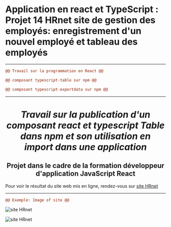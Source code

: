 
# Application en react et TypeScript : Projet 14 HRnet site de gestion des employés: enregistrement d'un nouvel employé et tableau des employés

---------------------------------------------------------------------------------------------------------

```diff	
@@ Travail sur la programmation en React @@
```
```diff	
@@ composant typescript-table sur npm @@
```
```diff	
@@ composant typescript-exportdata sur npm @@
```

----------------------------------------------------------------------

***<h1 align="center">Travail sur la publication d'un composant react et typescript Table dans npm et son utilisation en import dans une application</h1>***

<h2 align="center">Projet dans le cadre de la formation développeur d'application JavaScript React</h2> 

Pour voir le résultat du site web mis en ligne, rendez-vous sur [site HRnet](https://projet14-typescript.vercel.app/)


***********************************************************************************************************************************************************************

```diff	
@@ Exemple: Image of site @@
```

![site HRnet](./assets/projet14table.png "site HRnet")

![site HRnet](./assets/projet14form1.png "site HRnet")
